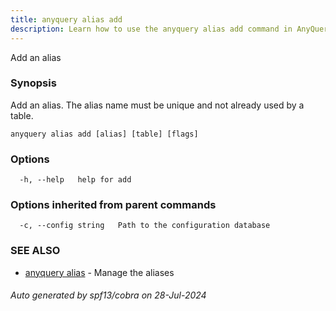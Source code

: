 ```yaml
---
title: anyquery alias add
description: Learn how to use the anyquery alias add command in AnyQuery.
---
```


Add an alias

### Synopsis

Add an alias.
The alias name must be unique and not already used by a table.

```
anyquery alias add [alias] [table] [flags]
```

### Options

```
  -h, --help   help for add
```

### Options inherited from parent commands

```
  -c, --config string   Path to the configuration database
```

### SEE ALSO

* [anyquery alias](anyquery_alias.md)	 - Manage the aliases

###### Auto generated by spf13/cobra on 28-Jul-2024

